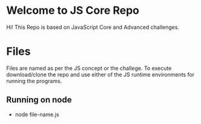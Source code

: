 # Welcome to JS Core Repo

Hi! This Repo is based on JavaScript Core and Advanced challenges.

# Files

Files are named as per the JS concept or the challege.
To execute download/clone the repo and use either of the JS runtime environments for running the programs.

## Running on node

- node file-name.js
